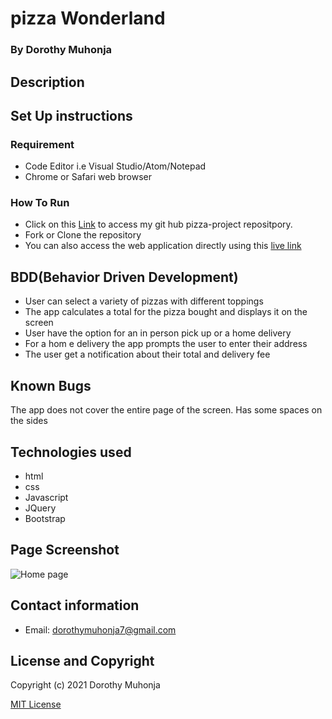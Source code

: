 # pizza Wonderland
### By Dorothy Muhonja

## Description
 
 ## Set Up instructions 
### Requirement
* Code Editor i.e Visual Studio/Atom/Notepad
* Chrome or Safari web browser

### How To Run
* Click on this [Link](https://github.com/dorothymuhonja/pizza-project.git) to access my git hub pizza-project repositpory.
* Fork or Clone the repository
* You can also access the web application directly using this [live link]()

## BDD(Behavior Driven Development)
* User can select a variety of pizzas with different toppings
* The app calculates a total for the pizza bought and displays it on the screen
* User have the option for an in person pick up or a home delivery
* For a hom e delivery the app prompts the user to enter their address
* The user get a notification about their total and delivery fee

## Known Bugs
The app does not cover the entire page of the screen. Has some spaces on the sides

## Technologies used
* html
* css
* Javascript
* JQuery
* Bootstrap
 
 ## Page Screenshot
 ![Home page](images/)
 

## Contact information
* Email: dorothymuhonja7@gmail.com

## License and Copyright
Copyright (c) 2021 Dorothy Muhonja

[MIT License](LICENSE)
